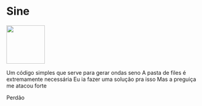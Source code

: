 # Sine
<img
  src="/files/icon.ico"
  style="display: inline-block; margin: 1 auto"
  width = 100> 
  
 Um código simples que serve para gerar ondas seno
 A pasta de files é extremamente necessária
 Eu ia fazer uma solução pra isso 
 Mas a preguiça me atacou forte

Perdão
